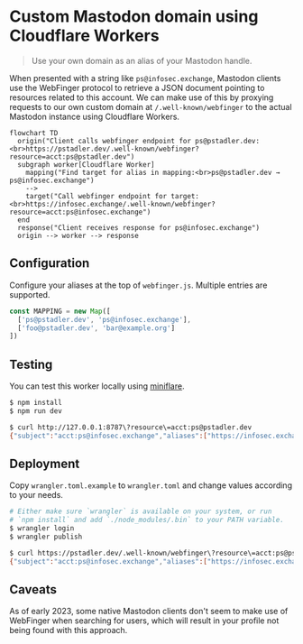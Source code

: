 # Custom Mastodon domain using Cloudflare Workers

> Use your own domain as an alias of your Mastodon handle.

When presented with a string like `ps@infosec.exchange`, Mastodon clients use the WebFinger protocol to retrieve a JSON document pointing to resources related to this account.
We can make use of this by proxying requests to our own custom domain at `/.well-known/webfinger` to the actual Mastodon instance using Cloudflare Workers.

```mermaid
flowchart TD
  origin("Client calls webfinger endpoint for ps@pstadler.dev:<br>https://pstadler.dev/.well-known/webfinger?resource=acct:ps@pstadler.dev")
  subgraph worker[Cloudflare Worker]
    mapping("Find target for alias in mapping:<br>ps@pstadler.dev → ps@infosec.exchange")
    -->
    target("Call webfinger endpoint for target:<br>https://infosec.exchange/.well-known/webfinger?resource=acct:ps@infosec.exchange")
  end
  response("Client receives response for ps@infosec.exchange")
  origin --> worker --> response
```

## Configuration

Configure your aliases at the top of `webfinger.js`. Multiple entries are supported.

```js
const MAPPING = new Map([
  ['ps@pstadler.dev', 'ps@infosec.exchange'],
  ['foo@pstadler.dev', 'bar@example.org']
])
```

## Testing

You can test this worker locally using [miniflare](https://miniflare.dev/).

```sh
$ npm install
$ npm run dev

$ curl http://127.0.0.1:8787\?resource\=acct:ps@pstadler.dev
{"subject":"acct:ps@infosec.exchange","aliases":["https://infosec.exchange/@ps","https://infosec.exchange/users/ps"],"links":[{"rel":"http://webfinger.net/rel/profile-page","type":"text/html","href":"https://infosec.exchange/@ps"},{"rel":"self","type":"application/activity+json","href":"https://infosec.exchange/users/ps"},{"rel":"http://ostatus.org/schema/1.0/subscribe","template":"https://infosec.exchange/authorize_interaction?uri={uri}"}]}
```

## Deployment

Copy `wrangler.toml.example` to `wrangler.toml` and change values according to your needs.

```sh
# Either make sure `wrangler` is available on your system, or run
# `npm install` and add `./node_modules/.bin` to your PATH variable.
$ wrangler login
$ wrangler publish

$ curl https://pstadler.dev/.well-known/webfinger\?resource\=acct:ps@pstadler.dev
{"subject":"acct:ps@infosec.exchange","aliases":["https://infosec.exchange/@ps","https://infosec.exchange/users/ps"],"links":[{"rel":"http://webfinger.net/rel/profile-page","type":"text/html","href":"https://infosec.exchange/@ps"},{"rel":"self","type":"application/activity+json","href":"https://infosec.exchange/users/ps"},{"rel":"http://ostatus.org/schema/1.0/subscribe","template":"https://infosec.exchange/authorize_interaction?uri={uri}"}]}
```

## Caveats

As of early 2023, some native Mastodon clients don't seem to make use of WebFinger when searching for users, which will result in your profile not being found with this approach.
